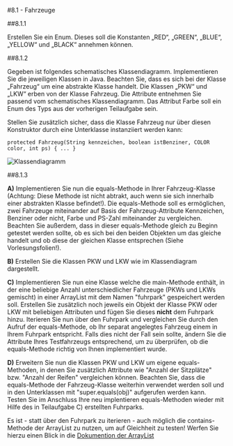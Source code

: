 #8.1 - Fahrzeuge

##8.1.1

Erstellen Sie ein Enum. Dieses soll die Konstanten „RED“, „GREEN“, „BLUE“, „YELLOW“ und „BLACK“ annehmen können.

##8.1.2

Gegeben ist folgendes schematisches Klassendiagramm. Implementieren Sie die jeweiligen Klassen in Java. Beachten Sie, dass es sich bei der Klasse „Fahrzeug“ um eine abstrakte Klasse handelt. Die Klassen „PKW“ und „LKW“ erben von der Klasse Fahrzeug. Die Attribute entnehmen Sie passend vom schematisches Klassendiagramm. Das Attribut Farbe soll ein Enum des Typs aus der vorherigen Teilaufgabe sein.

Stellen Sie zusätzlich sicher, dass die Klasse Fahrzeug nur über diesen Konstruktor durch eine Unterklasse instanziiert werden kann:

    protected Fahrzeug(String kennzeichen, boolean istBenziner, COLOR color, int ps) { ... }

![Klassendiagramm](Klassendiagramm.jpg)

##8.1.3

**A)** Implementieren Sie nun die equals-Methode in Ihrer Fahrzeug-Klasse (Achtung: Diese Methode ist nicht abtrakt, auch wenn sie sich innerhalb einer abstrakten Klasse befindet!). Die equals-Methode soll es ermöglichen, zwei Fahrzeuge miteinander auf Basis der Fahrzeug-Attribute Kennzeichen, Benziner oder nicht, Farbe und PS-Zahl miteinander zu vergleichen. Beachten Sie außerdem, dass in dieser equals-Methode gleich zu Beginn getestet werden sollte, ob es sich bei den beiden Objekten um das gleiche handelt und ob diese der gleichen Klasse entsprechen (Siehe Vorlesungsfolien!).

**B)** Erstellen Sie die Klassen PKW und LKW wie im Klassendiagram dargestellt.

**C)** Implementieren Sie nun eine Klasse welche die main-Methode enthält, in der eine beliebige Anzahl unterschiedlicher Fahrzeuge (PKWs und LKWs gemischt) in einer ArrayList mit dem Namen "fuhrpark" gespeichert werden soll. Erstellen Sie zusätzlich noch jeweils ein Objekt der Klasse PKW oder LKW mit beliebigen Attributen und fügen Sie dieses **nicht** dem Fuhrpark hinzu. Iterieren Sie nun über den Fuhrpark und vergleichen Sie durch den Aufruf der equals-Methode, ob Ihr separat angelegtes Fahrzeug einem in Ihrem Fuhrpark entspricht. Falls dies nicht der Fall sein sollte, ändern Sie die Attribute Ihres Testfahrzeugs entsprechend, um zu überprüfen, ob die equals-Methode richtig von Ihnen implementiert wurde.

**D)** Erweitern Sie nun die Klassen PKW und LKW um eigene equals-Methoden, in denen Sie zusätzlich Attribute wie "Anzahl der Sitzplätze" bzw. "Anzahl der Reifen" vergleichen können. Beachten Sie, dass die equals-Methode der Fahrzeug-Klasse weiterhin verwendet werden soll und in den Unterklassen mit "super.equals(obj)" aufgerufen werden kann. Testen Sie im Anschluss Ihre neu implentieren equals-Methoden wieder mit Hilfe des in Teilaufgabe C) erstellten Fuhrparks.

Es ist - statt über den Fuhrpark zu iterieren - auch möglich die contains-Methode der ArrayList zu nutzen, um auf Gleichheit zu testen! Werfen Sie hierzu einen Blick in die [Dokumention der ArrayList](https://docs.oracle.com/javase/7/docs/api/java/util/ArrayList.html#contains(java.lang.Object))
